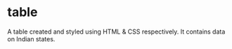 # table
A table created and styled using HTML &amp; CSS respectively. It contains data on Indian states.
